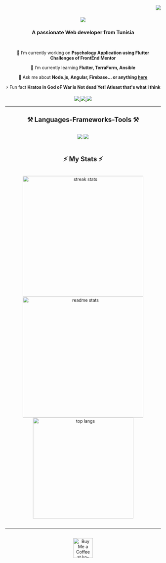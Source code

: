 <img align="right" src="https://visitor-badge.laobi.icu/badge?page_id=Mouhamed-Amine.Mouhamed-Amine" />

<h1 align="center">
    <img src="https://readme-typing-svg.herokuapp.com/?font=Righteous&size=35&center=true&vCenter=true&width=500&height=70&duration=4000&lines=Hi+There!+👋;+I'm+Mohamed+Amine!;" />
</h1>

<h3 align="center">A passionate Web developer from Tunisia </h3>
<br/>

<div align="center">
 
 🔭 I’m currently working on **Psychology Application using Flutter** **Challenges of FrontEnd Mentor**
 
 🌱 I’m currently learning **Flutter, TerraForm, Ansible**
 
  💬 Ask me about **Node.js, Angular, Firebase... or anything [here](https://github.com/Mouhamed-Amine/Mouhamed-Amine/issues)**

⚡ Fun fact **Kratos in God oF War is Not dead Yet! Atleast that's what i think**

 </div>
 
<div align="center"> 
  <a href="mailto:mouhamedamine.akchouche@gmail.com">
    <img src="https://img.shields.io/badge/Gmail-333333?style=for-the-badge&logo=gmail&logoColor=red" />
  </a>
  <a href="https://www.linkedin.com/in/mouhamed-amine-531036187/" target="_blank">
    <img src="https://img.shields.io/badge/LinkedIn-0077B5?style=for-the-badge&logo=linkedin&logoColor=white" target="_blank" />
  </a>
  <a href="https://social-links-profile-three-alpha.vercel.app/" target="_blank">
     <img src="https://img.shields.io/badge/Portfolio-FF5722?style=for-the-badge&logo=todoist&logoColor=white" target="_blank" /> <!-- sqlite, safari, google-chrome are other good icon options -->
  </a>
</div>

 <hr/>

<h2 align="center">⚒️ Languages-Frameworks-Tools ⚒️</h2>
<br/>
<div align="center">
    <img src="https://skillicons.dev/icons?i=angular,bootstrap,html,css,vscode,github,figma,tailwind,git" />
    <img src="https://skillicons.dev/icons?i=nodejs,python,javascript,typescript,express,firebase,mongodb,c,java,mysql" /><br>
</div>

<br/>

<h2 align="center">⚡ My Stats ⚡</h2>
<br>
<div align=center>
  <img width=390 src="https://github-readme-streak-stats-Mouhamed-Amine.vercel.app/?user=Mouhamed-Amine&theme=react&border_radius=10" alt="streak stats"/>
  <img width=390 src="https://github-readme-stats-Mouhamed-Amine.vercel.app/api?username=Mouhamed-Amine&show_icons=true&theme=react&rank_icon=github&border_radius=10" alt="readme stats" />
  <br/>
  <img width=325 align="center" src="https://github-readme-stats-Mouhamed-Amine.vercel.app/api/top-langs/?username=salesp07&hide=HTML&langs_count=8&layout=compact&theme=react&border_radius=10&size_weight=0.5&count_weight=0.5&exclude_repo=github-readme-stats" alt="top langs" />
</div>

<br/>

<hr/>

<br/>
<div align="center">
<a href='https://ko-fi.com/mouhamedamineakchouche' target='_blank'><img height='64' style='border:0px;height:64px;' src='https://storage.ko-fi.com/cdn/kofi1.png?v=3' border='0' alt='Buy Me a Coffee at ko-fi.com' /></a>
</div>

<br/>




